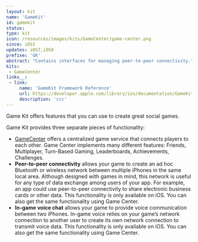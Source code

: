 ```yaml
---
layout: kit
name: 'GameKit'
id: gamekit
status:
type: kit
icon: /resources/images/kits/GameCenter/game-center.png
since: iOS3
updates: iOS7,iOS8
prefixe: 'GK'
abstract: "Contains interfaces for managing peer-to-peer connectivity."
kits:
 - GameCenter
links__:
 - link:
     name: 'GameKit Framework Reference'
     url: https://developer.apple.com/library/ios/documentation/GameKit/Reference/GameKit_Collection/index.html
     description: 'ccc'
---
```


Game Kit offers features that you can use to create great social games.

Game Kit provides three separate pieces of functionality:

* [GameCenter](/GameCenter) offers a centralized game service that connects players to each other. Game Center implements many different features: Friends, Multiplayer, Turn-Based Gaming, Leaderboards, Achievements, Challenges.
* **Peer-to-peer connectivity** allows your game to create an ad hoc Bluetooth or wireless network between multiple iPhones in the same local area. Although designed with games in mind, this network is useful for any type of data exchange among users of your app. For example, an app could use peer-to-peer connectivity to share electronic business cards or other data. This functionality is only available on iOS. You can also get the same functionality using Game Center.
* **In-game voice chat** allows your game to provide voice communication between two iPhones. In-game voice relies on your game’s network connection to another user to create its own network connection to transmit voice data. This functionality is only available on iOS. You can also get the same functionality using Game Center.
